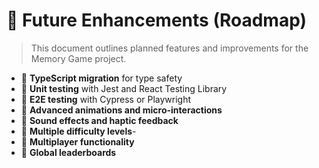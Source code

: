 # 🎨 Future Enhancements (Roadmap)

> This document outlines planned features and improvements for the Memory Game project. 

- 🔄 **TypeScript migration** for type safety
- 🔄 **Unit testing** with Jest and React Testing Library
- 🔄 **E2E testing** with Cypress or Playwright
- 🔄 **Advanced animations and micro-interactions**
- 🔄 **Sound effects and haptic feedback**
- 🔄 **Multiple difficulty levels**-
- 🔄 **Multiplayer functionality**
- 🔄 **Global leaderboards**